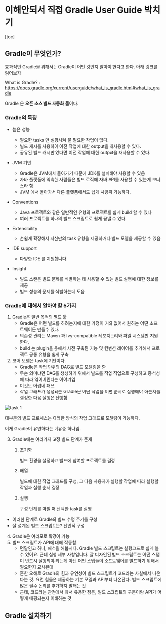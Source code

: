 # 이해안되서 직접 Gradle User Guide 박치기

[toc]

## Gradle이 무엇인가?

효과적인 Gradle을 위해서는 Gradle이 어떤 것인지 알아야 한다고 한다. 아래 링크를 읽어보자

What is Gradle? : <https://docs.gradle.org/current/userguide/what_is_gradle.html#what_is_gradle>

Gradle 은 **오픈 소스 빌드 자동화 툴**이다.

### Gradle의 특징

* 높은 성능
  * 필요한 tasks 만 실행시켜 불 필요한 작업이 없다.
  * 빌드 캐시를 사용하여 이전 작업에 대한 output을 재사용할 수 있다.
  * 공유된 빌드 캐시만 있다면 이전 작업에 대한 output을 재사용할 수 있다.

* JVM 기반
  * Gradle은 JVM에서 돌아가기 때문에 JDK를 설치해야 사용할 수 있음
  * 자바 플랫폼에 익숙한 사람들은 빌드 로직에 자바 API를 사용할 수 있는게 보너스라 함
  * JVM 에서 돌아가서 다른 플랫폼에서도 쉽게 사용이 가능하다.

* Conventions
  * Java 프로젝트와 같은 일반적인 유형의 프로젝트를 쉽게 build 할 수 있다
  * 여러 프로젝트를 하나의 빌드 스크립트로 쉽게 끝낼 수 있다.
* Extensibility
  * 손쉽게 확장해서 자신만의 task 유형을 제공하거나 빌드 모델을 제공할 수 있음

* IDE support
  * 다양한 IDE 를 지원합니다

* Insight
  * 빌드 스캔은 빌드 문제를 식별하는 데 사용할 수 있는 빌드 실행에 대한 정보를 제공
  * 빌드 성능의 문제를 식별하는데 도움

### Gradle에 대해서 알아야 할 5가지

1. Gradle은 일반 목적의 빌드 툴
   * Gradle은 어떤 빌드를 하려는지에 대한 가정이 거의 없어서 원하는 어떤 소프트웨어든 만들수 있다.
   * 의존성 관리는 Maven 과 Ivy-compatible 레포지토리와 파일 시스템만 지원한다.
   * build 는 plugin을 통해서 사전 구축된 기능 및 컨벤션 레이어를 추가해서 프로젝트 공통 유형을 쉽게 구축
2. 코어 모델은 task에 기반이다.
   * Gradle은 작업 단위의 DAG로 빌드 모델링을 함
   * 무슨 의미냐면 DAG를 생성하기 위해서 빌드를 작업 직업으로 구성하고 종석성에 따라 엮어버린다는 이야기임
   * 이것도 어렵네 패쓰
   * 작업 그래프가 생성되는 Gradle은 어떤 작업을 어떤 순서로 실행해야 하는지를 결정한 다음 실행은 진행함

![task 1](https://docs.gradle.org/current/userguide/img/task-dag-examples.png)

대부분의 빌드 프로세스는 이러한 방식의 작업 그래프로 모델링이 가능하다.

이게 Gradle이 유연하다는 이유중 하나임.

3. Gradle에는 여러가지 고정 빌드 단계가 존재

   1. 초기화

      빌드 환경을 설정하고 빌드에 참여할 프로젝트를 결정

   2. 배열

      빌드에 대한 작업 그래프를 구성, 그 다음 사용자가 실행할 작업에 따라 실행할 작업과 실행 순서 결정

   3. 실행

      구성 단계를 마칠 때 선택한 task를 실행

* 이러한 단계로 Gradle의 빌드 수명 주기를 구성
* 잘 설계된 빌드 스크립트는? 선언적 구성

4. Gradle은 여러모로 확장이 가능
5. 빌드 스크립트가 API에 대해 작동함
   * 먼말인고 하니, 해석을 해봅시다. Gradle 빌드 스크립트는 실행코드로 쉽게 볼 수 있어요. 근데 실행 세부 사항입니다. 잘 디자인된 빌드 스크립트는 어떤 스탭이 반드시 실행되야 되는게 아닌 어떤 스텝들이 소프트웨어를 빌드하기 위해서 필요한지 묘사된대
   * 흔한 오해로 Gradle의 힘과 유연성이 빌드 스크립트가 코드라는 사실에서 나온다는 것. 요런 힘들은 제공하는 기본 모델과 API부터 나온단다. 빌드 스크립트에 많은 필수 논리를 추가하지 말래는 것
   * 근데, 코드라는 관점에서 봐서 유용한 점은, 빌드 스크립트의 구문이랑 API가 어떻게 매핑되는지 이해하는 것



## Gradle 설치하기

